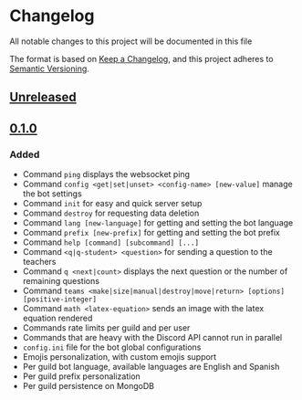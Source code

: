 # Changelog
All notable changes to this project will be documented in this file

The format is based on [Keep a Changelog](https://keepachangelog.com/en/1.0.0/),
and this project adheres to [Semantic Versioning](https://semver.org/spec/v2.0.0.html).

## [Unreleased]

## [0.1.0]
### Added
- Command `ping` displays the websocket ping
- Command `config <get|set|unset> <config-name> [new-value]` manage the bot settings
- Command `init` for easy and quick server setup
- Command `destroy` for requesting data deletion
- Command `lang [new-language]` for getting and setting the bot language
- Command `prefix [new-prefix]` for getting and setting the bot prefix
- Command `help [command] [subcommand] [...]`
- Command `<q|q-student> <question>` for sending a question to the teachers
- Command `q <next|count>` displays the next question or the number of remaining questions
- Command `teams <make|size|manual|destroy|move|return> [options] [positive-integer]`
- Command `math <latex-equation>` sends an image with the latex equation rendered
- Commands rate limits per guild and per user
- Commands that are heavy with the Discord API cannot run in parallel
- `config.ini` file for the bot global configurations
- Emojis personalization, with custom emojis support
- Per guild bot language, available languages are English and Spanish
- Per guild prefix personalization
- Per guild persistence on MongoDB

[Unreleased]: https://github.com/Dav1com/discord4class/compare/v0.1.0...HEAD
[0.1.0]: https://github.com/Dav1com/discord4class/releases/tag/v0.1.0
